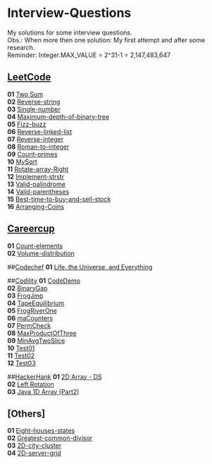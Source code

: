 # Interview-Questions
My solutions for some interview questions.<br>
Obs.: When more then one solution: My first attempt and after some research.<br>
Reminder: Integer.MAX_VALUE = 2^31-1 = 2,147,483,647

## [LeetCode](https://leetcode.com/problemset/all/)

**01** [Two Sum](src/LeetCode/LeetCode01.java)<br>
**02** [Reverse-string](src/LeetCode/LeetCode02.java)<br>
**03** [Single-number](src/LeetCode/LeetCode03.java)<br>
**04** [Maximum-depth-of-binary-tree](src/LeetCode/LeetCode04.java)<br>
**05** [Fizz-buzz](src/LeetCode/LeetCode05.java)<br>
**06** [Reverse-linked-list](src/LeetCode/LeetCode06.java)<br>
**07** [Reverse-integer](src/LeetCode/LeetCode07.java)<br>
**08** [Roman-to-integer](src/LeetCode/LeetCode08.java)<br>
**09** [Count-primes](src/LeetCode/LeetCode09.java)<br>
**10** [MySqrt](src/LeetCode/LeetCode10.java)<br>
**11** [Rotate-array-Right](src/LeetCode/LeetCode11.java)<br>
**12** [Implement-strstr](src/LeetCode/LeetCode12.java)<br>
**13** [Valid-palindrome](src/LeetCode/LeetCode13.java)<br>
**14** [Valid-parentheses](src/LeetCode/LeetCode14.java)<br>
**15** [Best-time-to-buy-and-sell-stock](src/LeetCode/LeetCode15.java)<br>
**16** [Arranging-Coins](src/LeetCode/LeetCode16.java)<br>


## [Careercup](https://www.careercup.com/page?pid=amazon-interview-questions&job=sde1-interview-questions&sort=votes)
**01** [Count-elements](src/Careercup/Careercup01.java)<br>
**02** [Volume-distribution](src/Careercup/Careercup02.java)<br>


##[Codechef](https://www.codechef.com)
**01** [Life, the Universe, and Everything](src/Codechef/Codechef01.java)<br>


##[Codility](https://app.codility.com/programmers/)
**01** [CodeDemo](src/Codility/Codility01.java)<br>
**02** [BinaryGap](src/Codility/Codility02.java)<br>
**03** [FrogJmp](src/Codility/Codility03.java)<br>
**04** [TapeEquilibrium](src/Codility/Codility04.java)<br>
**05** [FrogRiverOne](src/Codility/Codility05.java)<br>
**06** [maCounters](src/Codility/Codility06.java)<br>
**07** [PermCheck](src/Codility/Codility07.java)<br>
**08** [MaxProductOfThree](src/Codility/Codility08.java)<br>
**09** [MinAvgTwoSlice](src/Codility/Codility09.java)<br>
**10** [Test01](src/Codility/Test01.java)<br>
**11** [Test02](src/Codility/Test02.java)<br>
**12** [Test03](src/Codility/Test03.java)<br>


##[HackerHank](https://www.hackerrank.com)
**01** [2D Array - DS](src/HackerRank/HackerRank01.java)<br>
**02** [Left Rotation](src/HackerRank/HackerRank02.java)<br>
**03** [Java 1D Array (Part2)](src/HackerRank/HackerRank03.java)<br>


## [Others]
**01** [Eight-houses-states](src/Amazon/Amazon01.java)<br>
**02** [Greatest-common-divisor](src/Amazon/Amazon02.java)<br>
**03** [2D-city-cluster](src/Amazon/Amazon03.java)<br>
**04** [2D-server-grid](src/Amazon/Amazon04.java)<br>
